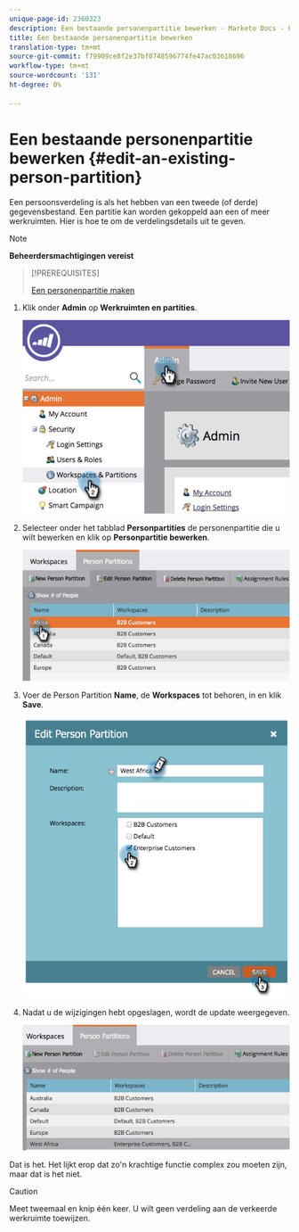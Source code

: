 ```yaml
---
unique-page-id: 2360323
description: Een bestaande personenpartitie bewerken - Marketo Docs - Productdocumentatie
title: Een bestaande personenpartitie bewerken
translation-type: tm+mt
source-git-commit: f79909ce8f2e37bf0748596774fe47ac03618696
workflow-type: tm+mt
source-wordcount: '131'
ht-degree: 0%

---
```



# Een bestaande personenpartitie bewerken {#edit-an-existing-person-partition}

Een persoonsverdeling is als het hebben van een tweede (of derde) gegevensbestand. Een partitie kan worden gekoppeld aan een of meer werkruimten. Hier is hoe te om de verdelingsdetails uit te geven.

>[!NOTE]
>
>**Beheerdersmachtigingen vereist**

>[!PREREQUISITES]
>
>[Een personenpartitie maken](/help/marketo/product-docs/administration/workspaces-and-person-partitions/create-a-person-partition.md)

1. Klik onder **Admin** op **Werkruimten en partities**.

   ![](assets/image2014-9-17-10-3a51-3a23.png)

1. Selecteer onder het tabblad **Personpartities** de personenpartitie die u wilt bewerken en klik op **Personpartitie bewerken**.

   ![](assets/two-5.png)

1. Voer de Person Partition **Name**, de **Workspaces** tot behoren, in en klik **Save**.

   ![](assets/three-5.png)

1. Nadat u de wijzigingen hebt opgeslagen, wordt de update weergegeven.

   ![](assets/four-4.png)

Dat is het. Het lijkt erop dat zo&#39;n krachtige functie complex zou moeten zijn, maar dat is het niet.

>[!CAUTION]
>
>Meet tweemaal en knip één keer. U wilt geen verdeling aan de verkeerde werkruimte toewijzen.

